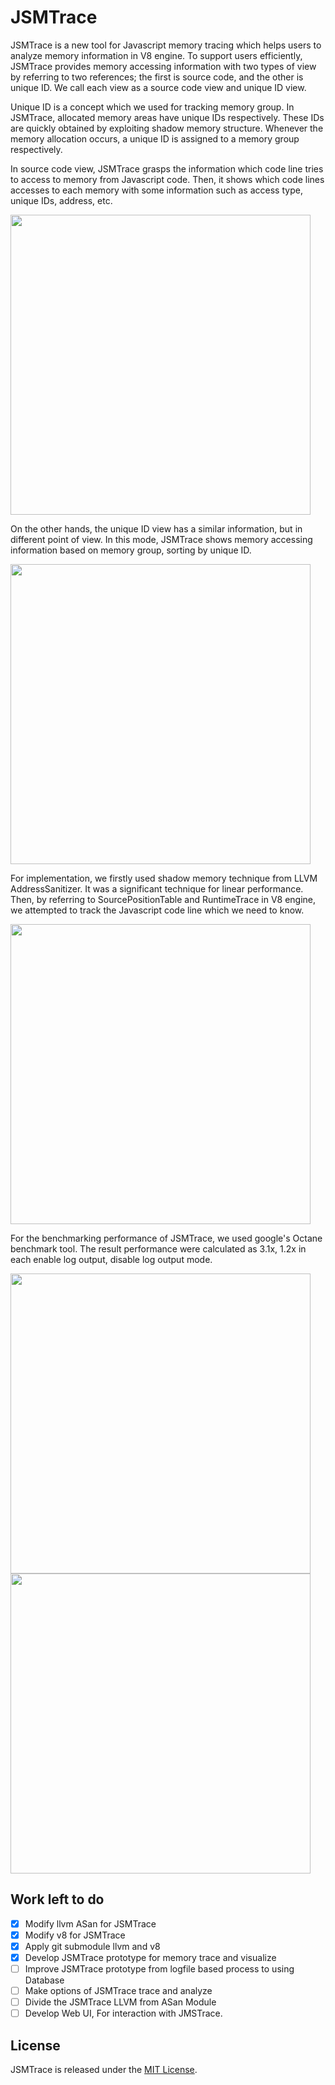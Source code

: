 # JSMTrace

JSMTrace is a new tool for Javascript memory tracing which helps users to analyze memory information in V8 engine. To support users efficiently, JSMTrace provides memory accessing information with two types of view by referring to two references; the first is source code, and the other is unique ID. We call each view as a source code view and unique ID view. 

Unique ID is a concept which we used for tracking memory group. In JSMTrace, allocated memory areas have unique IDs respectively. These IDs are quickly obtained by exploiting shadow memory structure. Whenever the memory allocation occurs, a unique ID is assigned to a memory group respectively.

In source code view, JSMTrace grasps the information which code line tries to access to memory from Javascript code. Then, it shows which code lines accesses to each memory with some information such as access type, unique IDs, address, etc. 

<img src="https://cloud.githubusercontent.com/assets/2150106/21038134/8974142c-be16-11e6-97bd-6be909a3a1d8.png" width="480">

On the other hands, the unique ID view has a similar information, but in different point of view. In this mode, JSMTrace shows memory accessing information based on memory group, sorting by unique ID.

<img src="https://cloud.githubusercontent.com/assets/2150106/21038127/7d94ee2e-be16-11e6-8540-5a02c6f2ba87.png" width="480">

For implementation, we firstly used shadow memory technique from LLVM AddressSanitizer. It was a significant technique for linear performance. Then, by referring to SourcePositionTable and RuntimeTrace in V8 engine, we attempted to track the Javascript code line which we need to know.

<img src="https://cloud.githubusercontent.com/assets/2150106/21038223/3e775596-be17-11e6-89c4-b9cdce2a4a69.png" width="480">

For the benchmarking performance of JSMTrace, we used google's Octane benchmark tool. The result performance were calculated as 3.1x, 1.2x in each enable log output, disable log output mode.

<img src="https://cloud.githubusercontent.com/assets/2150106/21038330/13441886-be18-11e6-9040-745326929690.jpeg" width="480">
<img src="https://cloud.githubusercontent.com/assets/2150106/21038329/1343ea6e-be18-11e6-9b08-a6dc7ffedd92.jpeg" width="480">


## Work left to do

- [X] Modify llvm ASan for JSMTrace
- [X] Modify v8 for JSMTrace
- [X] Apply git submodule llvm and v8
- [X] Develop JSMTrace prototype for memory trace and visualize
- [ ] Improve JSMTrace prototype from logfile based process to using Database
- [ ] Make options of JSMTrace trace and analyze
- [ ] Divide the JSMTrace LLVM from ASan Module
- [ ] Develop Web UI, For interaction with JMSTrace. 

## License
JSMTrace is released under the [MIT License](http://www.opensource.org/licenses/MIT).
